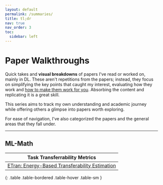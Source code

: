 ```yaml
---
layout: default
permalink: /summaries/
title: tl;dr
nav: true
nav_order: 3
toc:
  sidebar: left
---
```


# Paper Walkthroughs 

Quick takes and **visual breakdowns** of papers I've read or worked on, mainly in DL. These aren't repetitions from the papers; instead, they focus on simplifying the key points that caught my interest, evaluating how they work and <u>how to make them work for you</u>. Absorbing the content and replicating it is a great skill. 

This series aims to track my own understanding and academic journey while offering others a glimpse into papers worth exploring.

For ease of navigation, I've also categorized the papers and the general areas that they fall under.

---

## ML-Math                                         

| Task Transferrability Metrics                                                 |
| ----------------------------------------------------------------------------- |
| [ETran: Energy-Based Transferability Estimation](https://akshathraghav.github.io/blog/2024/etran/)                           |
{: .table .table-bordered .table-hover .table-sm }

